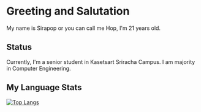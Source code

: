 # Greeting and Salutation

My name is Sirapop or you can call me Hop, I'm 21 years old.

## Status

Currently, I'm a senior student in Kasetsart Sriracha Campus. I am majority in Computer Engineering.

## My Language Stats

[![Top Langs](https://github-readme-stats.vercel.app/api/top-langs/?username=Sirapop6230300982&layout=compact)](https://github.com/anuraghazra/github-readme-stats)
